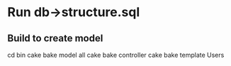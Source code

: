 # Run db->structure.sql

## Build to create model
cd bin
cake bake model all
cake bake controller
cake bake template Users
